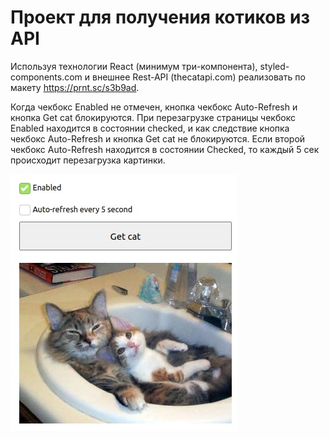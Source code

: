 


# Проект для получения котиков из API

Используя технологии React (минимум три-компонента), styled-components.com и внешнее Rest-API (thecatapi.com) реализовать  по макету https://prnt.sc/s3b9ad.

Когда чекбокс Enabled не отмечен, кнопка чекбокс Auto-Refresh и кнопка Get cat блокируются. При перезагрузке страницы чекбокс Enabled находится в состоянии сhecked, и как следствие кнопка чекбокс Auto-Refresh и кнопка Get cat не блокируются.
Если второй чекбокс Auto-Refresh находится в состоянии Checked, то каждый 5 сек происходит перезагрузка картинки.

![Внешний вид приложения](./imagesForReadMe/project_image_2.jpg)
